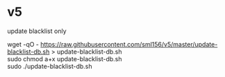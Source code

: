 # v5
update blacklist only

wget -qO - https://raw.githubusercontent.com/sml156/v5/master/update-blacklist-db.sh > update-blacklist-db.sh  
sudo chmod a+x update-blacklist-db.sh  
sudo ./update-blacklist-db.sh  

